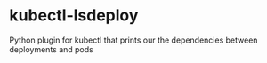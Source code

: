 # kubectl-lsdeploy
Python plugin for kubectl that prints our the dependencies between deployments and pods
